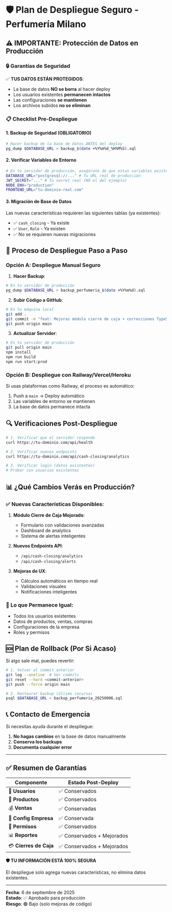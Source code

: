 # 🛡️ Plan de Despliegue Seguro - Perfumería Milano

## ⚠️ IMPORTANTE: Protección de Datos en Producción

### 🔒 **Garantías de Seguridad**

✅ **TUS DATOS ESTÁN PROTEGIDOS**:
- La base de datos **NO se borra** al hacer deploy
- Los usuarios existentes **permanecen intactos**
- Las configuraciones **se mantienen**
- Los archivos subidos **no se eliminan**

### 📋 **Checklist Pre-Despliegue**

#### 1. **Backup de Seguridad (OBLIGATORIO)**
```bash
# Hacer backup de la base de datos ANTES del deploy
pg_dump $DATABASE_URL > backup_$(date +%Y%m%d_%H%M%S).sql
```

#### 2. **Verificar Variables de Entorno**
```bash
# En tu servidor de producción, asegúrate de que estas variables existen:
DATABASE_URL="postgresql://..." # Tu URL real de producción
JWT_SECRET="..." # Tu secret real (NO el del ejemplo)
NODE_ENV="production"
FRONTEND_URL="tu-dominio-real.com"
```

#### 3. **Migración de Base de Datos**
Las nuevas características requieren las siguientes tablas (ya existentes):
- ✅ `cash_closing` - Ya existe
- ✅ `User`, `Role` - Ya existen
- ✅ No se requieren nuevas migraciones

## 🚀 **Proceso de Despliegue Paso a Paso**

### **Opción A: Despliegue Manual Seguro**

1. **Hacer Backup**:
```bash
# En tu servidor de producción
pg_dump $DATABASE_URL > backup_perfumeria_$(date +%Y%m%d).sql
```

2. **Subir Código a GitHub**:
```bash
# En tu máquina local
git add .
git commit -m "feat: Mejoras módulo cierre de caja + correcciones TypeScript"
git push origin main
```

3. **Actualizar Servidor**:
```bash
# En tu servidor de producción
git pull origin main
npm install
npm run build
npm run start:prod
```

### **Opción B: Despliegue con Railway/Vercel/Heroku**

Si usas plataformas como Railway, el proceso es automático:
1. Push a `main` → Deploy automático
2. Las variables de entorno se mantienen
3. La base de datos permanece intacta

## 🔍 **Verificaciones Post-Despliegue**

```bash
# 1. Verificar que el servidor responde
curl https://tu-dominio.com/api/health

# 2. Verificar nuevos endpoints
curl https://tu-dominio.com/api/cash-closing/analytics

# 3. Verificar login (datos existentes)
# Probar con usuarios existentes
```

## 📊 **¿Qué Cambios Verás en Producción?**

### ✅ **Nuevas Características Disponibles**:
1. **Módulo Cierre de Caja Mejorado**:
   - Formulario con validaciones avanzadas
   - Dashboard de analytics
   - Sistema de alertas inteligentes

2. **Nuevos Endpoints API**:
   - `/api/cash-closing/analytics`
   - `/api/cash-closing/alerts`

3. **Mejoras de UX**:
   - Cálculos automáticos en tiempo real
   - Validaciones visuales
   - Notificaciones inteligentes

### 🔄 **Lo que Permanece Igual**:
- Todos los usuarios existentes
- Datos de productos, ventas, compras
- Configuraciones de la empresa
- Roles y permisos

## 🆘 **Plan de Rollback (Por Si Acaso)**

Si algo sale mal, puedes revertir:

```bash
# 1. Volver al commit anterior
git log --oneline  # Ver commits
git reset --hard <commit-anterior>
git push --force origin main

# 2. Restaurar backup (último recurso)
psql $DATABASE_URL < backup_perfumeria_20250906.sql
```

## 📞 **Contacto de Emergencia**

Si necesitas ayuda durante el despliegue:
1. **No hagas cambios** en la base de datos manualmente
2. **Conserva los backups**
3. **Documenta cualquier error**

---

## ✅ **Resumen de Garantías**

| Componente | Estado Post-Deploy |
|------------|-------------------|
| 👥 **Usuarios** | ✅ Conservados |
| 🛒 **Productos** | ✅ Conservados |
| 💰 **Ventas** | ✅ Conservadas |
| 🏪 **Config Empresa** | ✅ Conservada |
| 🔐 **Permisos** | ✅ Conservados |
| 📊 **Reportes** | ✅ Conservados + Mejorados |
| 💳 **Cierres de Caja** | ✅ Conservados + Mejorados |

**🛡️ TU INFORMACIÓN ESTÁ 100% SEGURA**

El despliegue solo agrega nuevas características, no elimina datos existentes.

---

**Fecha**: 6 de septiembre de 2025  
**Estado**: ✅ Aprobado para producción  
**Riesgo**: 🟢 Bajo (solo mejoras de código)
